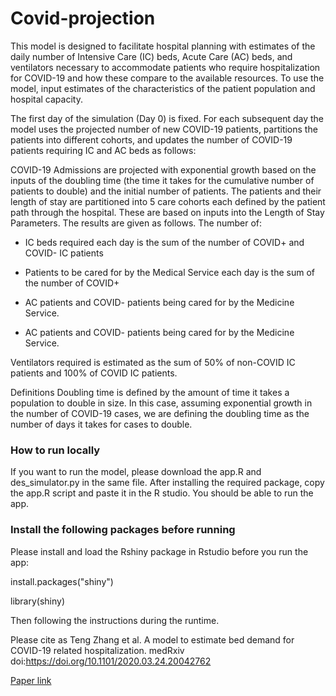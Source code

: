 # Covid-projection

This model is designed to facilitate hospital planning with estimates of the daily number of Intensive Care (IC) beds, Acute Care (AC) beds, and ventilators necessary to accommodate patients who require hospitalization for COVID-19 and how these compare to the available resources. To use the model, input estimates of the characteristics of the patient population and hospital capacity.

The first day of the simulation (Day 0) is fixed. For each subsequent day the model uses the projected number of new COVID-19 patients, partitions the patients into different cohorts, and updates the number of COVID-19 patients requiring IC and AC beds as follows:

COVID-19 Admissions are projected with exponential growth based on the inputs of the doubling time (the time it takes for the cumulative number of patients to double) and the initial number of patients. The patients and their length of stay are partitioned into 5 care cohorts each defined by the patient path through the hospital. These are based on inputs into the Length of Stay Parameters. The results are given as follows. The number of:

- IC beds required each day is the sum of the number of COVID+ and COVID- IC patients

- Patients to be cared for by the Medical Service each day is the sum of the number of COVID+

- AC patients and COVID- patients being cared for by the Medicine Service.

- AC patients and COVID- patients being cared for by the Medicine Service.

Ventilators required is estimated as the sum of 50% of non-COVID IC patients and 100% of COVID IC patients.

Definitions
Doubling time is defined by the amount of time it takes a population to double in size. In this case, assuming exponential growth in the number of COVID-19 cases, we are defining the doubling time as the number of days it takes for cases to double.


### How to run locally
If you want to run the model, please download the app.R and des_simulator.py in the same file. After installing the required package, copy the app.R script and paste it in the R studio. You should be able to run the app.

### Install the following packages before running 
Please install and load the Rshiny package in Rstudio before you run the app:

install.packages("shiny")

library(shiny)

Then following the instructions during the runtime.

Please cite as Teng Zhang et al. A model to estimate bed demand for COVID-19 related hospitalization. medRxiv doi:https://doi.org/10.1101/2020.03.24.20042762

[Paper link](https://www.medrxiv.org/content/10.1101/2020.03.24.20042762v1)
